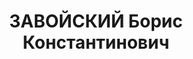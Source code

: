 ---
title: ЗАВОЙСКИЙ Борис Константинович
description: "27.11.1902 г.р., м.р.: Манчжурия, г. Ширин, русский, образование: среднее,\
  \ б/п\n штаб 6-го ж.д. полка, инженер\n прож.: г. Киев, хутор Грушки, 6-й ж.д. полк,\
  \ д. 26, кв. 2 06.11.1937\n Обвинение: 54-1\"б\", 54-8, 54-11 УК УССР\n Приговор:\
  \ ВК ВС СССР, 25.12.1937 — ВМН с конфискацией имущества и лишением воинского звания\n\
  \ Расстрелян 26.12.1937, г. Киев"
---